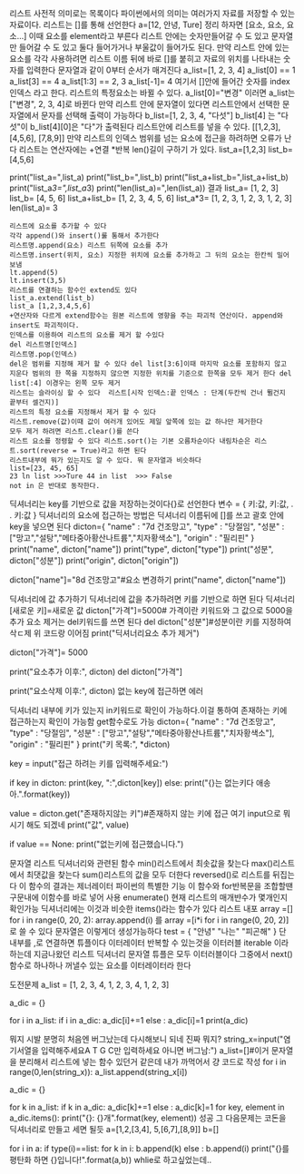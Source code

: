리스트 사전적 의미로는 목록이다 파이썬에서의 의미는 여러가지 자료를 저장할 수 있는 자료이다.
리스트는 []를 통해 선언한다
    a=[12, 안녕, Ture]
    정리 하자면 [요소, 요소, 요소...] 이때 요소를 element라고 부른다
    리스트 안에는 숫자만들어갈 수 도 있고 문자열만 들어갈 수 도 있고 둘다 들어가거나 부울값이 들어가도 된다.
    만약 리스트 안에 있는 요소를 각각 사용하려면 리스트 이름 뒤에 바로 []를 붙히고 자료의 위치를 나타내는 숫자를 입력한다
    문자열과 같이 0부터 순서가 매겨진다
    a_list=[1, 2, 3, 4]
    a_list[0]  == 1  a_list[3] == 4  a_list[1:3] == 2, 3  a_list[-1]= 4
    여기서 []안에 들어간 숫자를 index인덱스 라고 한다.
    리스트의 특정요소는 바뀔 수 있다. 
    a_list[0]="변경" 이러면 a_list는 ["변경", 2, 3, 4]로 바뀐다
    만약 리스트 안에 문자열이 있다면 리스트안에서 선택한 문자열에서 문자를 선택해 출력이 가능하다
    b_list=[1, 2, 3, 4, "다섯"] b_list[4] 는 "다섯"이 b_list[4][0]은 "다"가 출력된다
    리스트안에 리스트를 넣을 수 있다.
    [[1,2,3], [4,5,6], [7,8,9]]
    만약 리스트의 인덱스 범위를 넘는 요소에 접근을 하려하면 오류가 난다
    리스트는 연산자에는 +연결 *반복 len()길이 구하기 가 있다. 
list_a=[1,2,3]
list_b=[4,5,6]

print("list_a=",list_a)
print("list_b=",list_b)
print("list_a+list_b=",list_a+list_b)
print("list_a*3=",list_a*3)
print("len(list_a)=",len(list_a))
결과
list_a= [1, 2, 3]
list_b= [4, 5, 6]
list_a+list_b= [1, 2, 3, 4, 5, 6]
list_a*3= [1, 2, 3, 1, 2, 3, 1, 2, 3]
len(list_a)= 3
    
    리스트에 요소를 추가할 수 있다
    각각 append()와 insert()룰 통해서 추가한다
    리스트명.append(요소) 리스트 뒤쪽에 요소를 추가
    리스트명.insert(위치, 요소) 지정한 위치에 요소를 추가하고 그 뒤의 요소는 한칸씩 밀어보냄
    lt.append(5)
    lt.insert(3,5)
    리스트를 연결하는 함수인 extend도 있다
    list_a.extend(list_b)
    list_a [1,2,3,4,5,6]
    +연산자와 다르게 extend함수는 원본 리스트에 영향을 주는 파괴적 연산이다. append와 insert도 파괴적이다.
    인덱스를 이용하여 리스트의 요소를 제거 할 수있다
    del 리스트명[인덱스]
    리스트명.pop(인덱스)
    del은 범위를 지정해 제거 할 수 있다 del list[3:6]이때 마지막 요소를 포함하지 않고 지운다 범위의 한 쪽을 지정하지 않으면 지정한 위치를 기준으로 한쪽을 모두 제거 한다 del list[:4] 이경우는 왼쪽 모두 제거
    리스트는 슬라이싱 할 수 있다  리스트[시작 인덱스:끝 인덱스 : 단계(두칸씩 건너 뛸건지 끝부터 셀건지)]
    리스트의 특정 요소를 지정해서 제거 할 수 있다
    리스트.remove(값)이때 값이 여러개 있어도 제일 앞쪽에 있는 값 하나만 제거한다
    모두 제거 하려면 리스트.clear()를 쓴다
    리스트 요소를 정령할 수 있다 리스트.sort()는 기본 오름차순이다 내림차순은 리스트.sort(reverse = True)라고 하면 된다
    리스트내부에 뭐가 있는지도 알 수 있다. 뭐 문자열과 비슷하다
    list=[23, 45, 65]
    23 ln list >>>Ture 44 in list  >>> False 
    not in 은 반대로 동작한다. 
딕셔너리는 key를 기반으로 값을 저장하는것이다{}로 선언한다
변수 = {
    키:값,
    키:값,
    .
    .
    키:값
}
딕셔너리의 요소에 접근하는 방법은 딕셔너리 이름뒤에 []를 쓰고 괄호 안에 key을 넣으면 된다
dicton={
    "name" : "7d 건조망고",
    "type" : "당절임",
    "성분" : ["망고","설탕","메타중아황산나트륨","치자황색소"],
    "origin" : "필리핀"
}
print("name", dicton["name"])
print("type", dicton["type"])
print("성분", dicton["성분"])
print("origin", dicton["origin"])

dicton["name"]="8d 건조망고"#요소 변경하기
print("name", dicton["name"])

딕셔너리에 값 추가하기
딕셔너리에 값을 추가하려면  키를 기반으로 하면 된다
딕셔너리[새로운 키]=새로운 값
dicton["가격"]=5000# 가격이란 키워드와 그 값으로 5000을 추가
요소 제거는 del키워드를 쓰면 된다
del dicton["성분"]#성분이란 키를 지정하여 삭ㄷ제
위 코드랑 이어짐
print("딕셔너리요소 추가 제거")

dicton["가격"]= 5000

print("요소추가 이후:", dicton)
del dicton["가격"]

print("요소삭제 이후:", dicton)
없는 key에 접근하면 에러

딕셔너리 내부에 키가 있는지 in키워드로 확인이 가능하다.이걸 통하여 존재하는 키에 접근하는지 확인이 가능함
get함수로도 가능 
dicton={
    "name" : "7d 건조망고",
    "type" : "당절임",
    "성분" : ["망고","설탕","메타중아황산나트륨","치자황색소"],
    "origin" : "필리핀"
}
print("키 목록:", *dicton)

key = input("접근 하려는 키를 입력해주세요:")

if key in dicton:
    print(key, ":",dicton[key])
else:
    print("{}는 없는키다 애송아.".format(key))

value = dicton.get("존재하지않는 키")#존재하지 않는 키에 접근 여기 input으로 뭐시기 해도 되겠네
print("값", value)

if value == None:
    print("없는키에 접근했습니다.")



문자열 리스트 딕셔너리와 관련된 함수
min()리스트에서 최솟값을 찾는다
max()리스트에서 최댓값을 찾는다
sum()리스트의 값을 모두 더한다
reversed()로 리스트를 뒤집는다
    이 함수의 결과는 제너레이터 파이썬의 특별한 기능 이 함수와 for반복문을 조합할땐 구문내에 이함수를 바로 넣어 사용
enumerate() 현재 리스트의 매개뱐수가 몇개인지 확인가능
딕셔너리에는 이것과 비슷한 items()라는 함수가 있다
리스트 내포 
array =[]
for i in range(0, 20, 2):
    array.append(i)
를 array =[i*i for i in range(0, 20, 2)]로 쓸 수 있다
문자열은 이렇게더 생성가능하다
test = {
    "안녕"
    "나는"
    "피곤해"
}
단 내부를 ,로 연결하면 튜플이다
이터레이터
반복할 수 있는것을 이터러블 iterable 이라 하는데 지금나왔던 리스트 딕셔너리 문자열 튜플은 모두 이터러블이다
그중에서 next()함수로 하나하나 꺼낼수 있는 요소를 이터레이터라 한다

도전문제
a_list = [1, 2, 3, 4, 1, 2, 3, 4, 1, 2, 3]

a_dic = {}

for i in a_list:
    if i in a_dic:
        a_dic[i]+=1
    else :
        a_dic[i]=1
print(a_dic)

뭐지 시발 분명히 처음엔 버그났는데 다시해보니 되네 진짜 뭐지?
string_x=input("염기서열을 입력해주세요A T G C만 입력하세요 아니면 버그남:")
a_list=[]#이거 문자열을 분리해서 리스트에 넣는 함수 있던거 같은데 내가 까먹어서 걍 코드로 작성
for i in range(0,len(string_x)):
    a_list.append(string_x[i])

a_dic = {}

for k in a_list:
    if k in a_dic:
        a_dic[k]+=1
    else :
        a_dic[k]=1
for key, element in a_dic.items():
    print("{}: {}개".format(key, element))
성공
그 다음문제는 코돈을 딕셔너리로 만들고 세면 될듯
a=[1,2,[3,4], 5,[6,7],[8,9]]
b=[]

for i in a:
    if type(i)==list:
        for k in i:
            b.append(k)
    else :
        b.append(i)
print("{}를 평탄화 하면 {}입니다!".format(a,b))
whlie로 하고싶었는데..